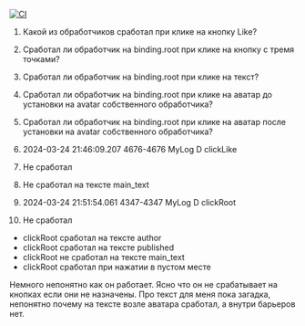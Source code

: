 [![CI](https://github.com/StanislavPashkov/NMedia-Android/actions/workflows/blank.yml/badge.svg)](https://github.com/StanislavPashkov/NMedia-Android/actions/workflows/blank.yml)
1. Какой из обработчиков сработал при клике на кнопку Like?
2. Сработал ли обработчик на binding.root при клике на кнопку с тремя точками?
3. Сработал ли обработчик на binding.root при клике на текст?
4. Сработал ли обработчик на binding.root при клике на аватар до установки на avatar собственного обработчика?
5. Сработал ли обработчик на binding.root при клике на аватар после установки на avatar собственного обработчика?

1. 2024-03-24 21:46:09.207  4676-4676  MyLog  D  clickLike
2. Не сработал
3. Не сработал на тексте main_text
4. 2024-03-24 21:51:54.061  4347-4347  MyLog  D  clickRoot
5. Не сработал

* clickRoot сработал на тексте author
* clickRoot сработал на тексте published
* clickRoot не сработал на тексте main_text
* clickRoot сработал при нажатии в пустом месте

 Немного непонятно как он работает. Ясно что он не срабатывает на кнопках если они не назначены. 
 Про текст для меня пока загадка, непонятно почему на тексте возле аватара сработал, а внутри барьеров нет.
